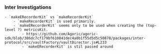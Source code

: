 ### Inter Investigations
	- `makeERecorderKit` vs `makeRecorderKit`
		- `makeRecorderKit` is used primarily.
		- `makeERecorderKit` seems only to be used when creating the (top-level ?) metricsKit.
			- https://github.com/Agoric/agoric-sdk/blob/386dc7cf179bf610841dec4a0b1f55d5d5c50878/packages/inter-protocol/src/vaultFactory/vaultDirector.js#L233
			- `makeERecorderKit` is stil passed around